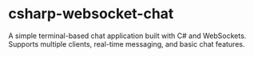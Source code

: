# csharp-websocket-chat
A simple terminal-based chat application built with C# and WebSockets. Supports multiple clients, real-time messaging, and basic chat features.
